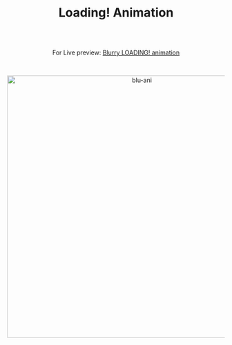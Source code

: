 <h1 align="center">Loading! Animation</h1><br>
<br>
<p align="center">
For Live preview: <a href="https://ash-win-n.github.io/blurry-loading-animation">Blurry LOADING! animation</a></p><br>

<p align="center">

<img width="608" alt="blu-ani" src="https://user-images.githubusercontent.com/70138036/186700241-d107f792-e28e-4837-b748-ca7d20486210.png">


</p>
